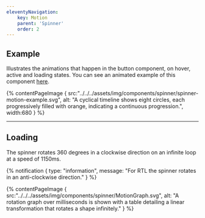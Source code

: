 ```yaml
---
eleventyNavigation:
    key: Motion
    parent: 'Spinner'
    order: 2
---
```


## Example
Illustrates the animations that happen in the button component, on hover, active and loading states. You can see an animated example of this component [here](https://drive.google.com/drive/folders/1uz-RLSiNUkjDccpI89puM1cp_whpGobX).


{% contentPageImage {
    src:"../../../assets/img/components/spinner/spinner-motion-example.svg",
    alt: "A cyclical timeline shows eight circles, each progressively filled with orange, indicating a continuous progression.",
    width:680
} %}
 
---

## Loading

The spinner rotates 360 degrees in a clockwise direction on an infinite loop at a speed of 1150ms.

{% notification {
 type: "information",
 message: "For RTL the spinner rotates in an anti-clockwise direction."
} %}

{% contentPageImage {
    src:"../../../assets/img/components/spinner/MotionGraph.svg",
    alt: "A rotation graph over milliseconds is shown with a table detailing a linear transformation that rotates a shape infinitely."
} %}

